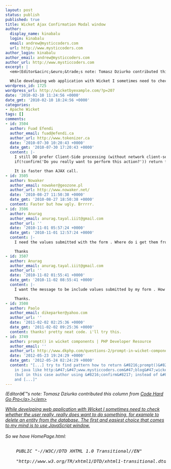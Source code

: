 ```yaml
---
layout: post
status: publish
published: true
title: Wicket Ajax Confirmation Modal window
author:
  display_name: kinabalu
  login: kinabalu
  email: andrew@mysticcoders.com
  url: http://www.mysticcoders.com
author_login: kinabalu
author_email: andrew@mysticcoders.com
author_url: http://www.mysticcoders.com
excerpt: |
  <em>(Editor&acirc;&euro;&trade;s note: Tomasz Dziurko contributed this column from <a href="http:&#47;&#47;codehardgopro.blogspot.com&#47;2010&#47;02&#47;wicket-ajax-modal-are-you-sure-window.html" target="_blank">Code Hard Go Pro<&#47;a>.)<&#47;em>

  While developing web application with Wicket I sometimes need to check whether the user really, really does want to do something, for example to delete an entity from the database. The first and easiest choice that comes to my mind is to use JavaScript window.
wordpress_id: 1725
wordpress_url: http://wicketbyexample.com/?p=207
date: '2010-02-10 11:24:56 +0000'
date_gmt: '2010-02-10 18:24:56 +0000'
categories:
- Apache Wicket
tags: []
comments:
- id: 3504
  author: Fuad Efendi
  author_email: fuad@efendi.ca
  author_url: http://www.tokenizer.ca
  date: '2010-07-30 10:20:43 +0000'
  date_gmt: '2010-07-30 17:20:43 +0000'
  content: |-
    I still DO prefer Client-Side processing (without network client-server roundtrips!):
    if(!confirm('Do you really want to perform this action?')) return false;"));

    It is faster than AJAX call.
- id: 3505
  author: Nowaker
  author_email: nowaker@geozone.pl
  author_url: http://www.nowaker.net/
  date: '2010-08-27 11:50:38 +0000'
  date_gmt: '2010-08-27 18:50:38 +0000'
  content: Faster but how ugly. Brrrrr.
- id: 3506
  author: Anurag
  author_email: anurag.tayal.iiit@gmail.com
  author_url: ''
  date: '2010-11-01 05:57:24 +0000'
  date_gmt: '2010-11-01 12:57:24 +0000'
  content: |-
    I need the values submitted with the form . Where do i get them from. for example . I need the selected value in dropdownchoice.

    Thanks
- id: 3507
  author: Anurag
  author_email: anurag.tayal.iiit@gmail.com
  author_url: ''
  date: '2010-11-02 01:55:41 +0000'
  date_gmt: '2010-11-02 08:55:41 +0000'
  content: |-
    I want the message to be include values submitted by my form . How can i do that . I am talking about message " Do you really want to ... " .. I want to replace it with " You have updated [variable] to [this variable] . I get the variables after i submit the form .

    Thanks.
- id: 3508
  author: Paolo
  author_email: dikeparker@yahoo.com
  author_url: ''
  date: '2011-02-02 02:25:36 +0000'
  date_gmt: '2011-02-02 09:25:36 +0000'
  content: thanks! pretty neat code. i'll try this.
- id: 3749
  author: prompt() in wicket components | PHP Developer Resource
  author_email: ''
  author_url: http://www.dkphp.com/questions-2/prompt-in-wicket-components.html
  date: '2012-05-23 19:24:29 +0000'
  date_gmt: '2012-05-24 02:24:29 +0000'
  content: "[...] try to find pattern how to return &#8216;prompt()&#8217; result
    in java like http:&#47;&#47;www.mysticcoders.com&#47;blog&#47;wicket-ajax-confirmation-modal-window&#47;
    (but in this case author using &#8216;confirm&#8217; instead of &#8216;prompt&#8217;
    and [...]"
---
```

<p><em>(Editor&acirc;&euro;&trade;s note: Tomasz Dziurko contributed this column from <a href="http:&#47;&#47;codehardgopro.blogspot.com&#47;2010&#47;02&#47;wicket-ajax-modal-are-you-sure-window.html" target="_blank">Code Hard Go Pro<&#47;a>.)<&#47;em></p>
<p>While developing web application with Wicket I sometimes need to check whether the user really, really does want to do something, for example to delete an entity from the database. The first and easiest choice that comes to my mind is to use JavaScript window.<br />
<a id="more"></a><a id="more-1725"></a><br />
So we have HomePage.html:</p>
<pre lang="html" colla="+">
<!DOCTYPE html<br />
    PUBLIC "-&#47;&#47;W3C&#47;&#47;DTD XHTML 1.0 Transitional&#47;&#47;EN"<br />
    "http:&#47;&#47;www.w3.org&#47;TR&#47;xhtml1&#47;DTD&#47;xhtml1-transitional.dtd"><br />
<html xmlns:wicket="http:&#47;&#47;wicket.apache.org&#47;dtds.data&#47;wicket-xhtml1.4-strict.dtd" ><br />
    <head><br />
        <title>Wicket Ajax 'Are you sure?' Modal Window<&#47;title><br />
    <&#47;head><br />
    <body></p>
<div align="center">
            <strong>Wicket Ajax 'Are you sure?' Modal Window<&#47;strong></p>
<form action="" wicket:id="formWithJavaScript">
                <input type="submit" wicket:id="buttonWithJavaScript" value="Action!"&#47;><br />
            <&#47;form><br />
        <&#47;div><br />
    <&#47;body><br />
<&#47;html><br />
<&#47;pre></p>
<p>and corresponding Java class:</p>
<pre lang="java" colla="+">
package pl.tdziurko.ajaxmodalwindowapp;</p>
<p>&#47;&#47; imports omitted</p>
<p>&#47;**<br />
 * Author: Tomasz Dziurko<br />
 *&#47;</p>
<p>public class HomePage extends WebPage {</p>
<p>    private static final long serialVersionUID = 1L;</p>
<p>    public HomePage(final PageParameters parameters) {</p>
<p>        Form formWithJavaScript = new Form("formWithJavaScript");</p>
<p>        Button buttonWithJavaScript = new Button("buttonWithJavaScript") {</p>
<p>            @Override<br />
            public void onSubmit() {<br />
                System.out.println("Doing my job");<br />
            }<br />
        };<br />
        buttonWithJavaScript.add(new SimpleAttributeModifier(<br />
                "onclick", "if(!confirm('Do you really want to perform this action?')) return false;"));</p>
<p>        formWithJavaScript.add(buttonWithJavaScript);<br />
        add(formWithJavaScript);</p>
<p>    }</p>
<p>}<br />
<&#47;pre></p>
<p>Finally, we can see how it looks:</p>
<p><img src="http:&#47;&#47;www.mysticcoders.com&#47;wp-content&#47;uploads&#47;2010&#47;02&#47;javaScriptWindow.PNG.png" alt="" title="javaScriptWindow.PNG" width="400" height="320" class="alignnone size-full wp-image-209" &#47;></p>
<p>It solves our problem but in the era of Web2.0, rounded corners and shiny looks it isn't enough. Why can't we use ajax modal window to ask user for confirmation? It would make our application look good and our css magician could make it look even better.</p>
<p>So let's try with creating reusable 'Are you sure?' ajax modal window with Wicket.</p>
<p>At the beginning we must prepare panel which will be displayed in our modal window. Let's name it YesNoPanel.</p>
<pre lang="html" colla="+">
<?xml version="1.0" encoding="UTF-8"?><br />
<!DOCTYPE html<br />
    PUBLIC "-&#47;&#47;W3C&#47;&#47;DTD XHTML 1.0 Transitional&#47;&#47;EN"<br />
    "http:&#47;&#47;www.w3.org&#47;TR&#47;xhtml1&#47;DTD&#47;xhtml1-transitional.dtd"><br />
<html xmlns:wicket><br />
    <head><br />
        <meta http-equiv="Content-Type" content="text&#47;html; charset=UTF-8"&#47;><br />
        <title><&#47;title><br />
    <&#47;head><br />
    <body><br />
        <wicket:panel></p>
<form wicket:id="yesNoForm" action="">
                <span wicket:id="message">Are you sure?<&#47;span></p>
<table style="width: 65%;" align="center">
<tr>
<td align="left">
                            <input type="submit" wicket:id="noButton" value="No" &#47;><br />
                        <&#47;td></p>
<td align="right">
                            <input type="submit" wicket:id="yesButton" value="Yes" &#47;><br />
                        <&#47;td><br />
                    <&#47;tr><br />
                <&#47;table><br />
            <&#47;form><br />
        <&#47;wicket:panel><br />
    <&#47;body><br />
<&#47;html><br />
<&#47;pre></p>
<p>and Java class:</p>
<pre lang="java" colla="+">
package pl.tdziurko.ajaxmodalwindowapp.areyousuremodal;</p>
<p>import org.apache.wicket.ajax.AjaxRequestTarget;<br />
import org.apache.wicket.ajax.markup.html.form.AjaxButton;<br />
import org.apache.wicket.extensions.ajax.markup.html.modal.ModalWindow;<br />
import org.apache.wicket.markup.html.basic.MultiLineLabel;<br />
import org.apache.wicket.markup.html.form.Form;<br />
import org.apache.wicket.markup.html.panel.Panel;<br />
import pl.tdziurko.ajaxmodalwindowapp.areyousuremodal.AreYouSurePanel.ConfirmationAnswer;</p>
<p>public class YesNoPanel extends Panel {</p>
<p>    public YesNoPanel(String id, String message, final ModalWindow modalWindow, final ConfirmationAnswer answer) {<br />
        super(id);</p>
<p>        Form yesNoForm = new Form("yesNoForm");</p>
<p>        MultiLineLabel messageLabel = new MultiLineLabel("message", message);<br />
        yesNoForm.add(messageLabel);<br />
        modalWindow.setTitle("Please confirm");<br />
        modalWindow.setInitialHeight(200);<br />
        modalWindow.setInitialWidth(350);</p>
<p>        AjaxButton yesButton = new AjaxButton("yesButton", yesNoForm) {</p>
<p>            @Override<br />
            protected void onSubmit(AjaxRequestTarget target, Form form) {<br />
                if (target != null) {<br />
                    answer.setAnswer(true);<br />
                    modalWindow.close(target);<br />
                }<br />
            }<br />
        };</p>
<p>        AjaxButton noButton = new AjaxButton("noButton", yesNoForm) {</p>
<p>            @Override<br />
            protected void onSubmit(AjaxRequestTarget target, Form form) {<br />
                if (target != null) {<br />
                    answer.setAnswer(false);<br />
                    modalWindow.close(target);<br />
                }<br />
            }<br />
        };</p>
<p>        yesNoForm.add(yesButton);<br />
        yesNoForm.add(noButton);</p>
<p>        add(yesNoForm);<br />
    }</p>
<p>}<br />
<&#47;pre></p>
<p>Everything looks pretty straightforward. We pass to the constructor text which will be displayed as a confirmation question, references to ModalWindow object in which YesNoPanel is placed and to ConfirmationAnswer object.<br />
ConfirmationAnswer class will be created in the next paragraph and will be used to store information whether user pressed 'Yes' or 'No' button in our panel.</p>
<p>Now it's time to prepare wrapping form to our YesNoPanel. We could simply achieve it by creating panel with form and one button in it. In our example it will be AreYouSurePanel class:</p>
<pre lang="html" colla="+">
<?xml version="1.0" encoding="UTF-8"?><br />
<!DOCTYPE html<br />
    PUBLIC "-&#47;&#47;W3C&#47;&#47;DTD XHTML 1.0 Transitional&#47;&#47;EN"<br />
    "http:&#47;&#47;www.w3.org&#47;TR&#47;xhtml1&#47;DTD&#47;xhtml1-transitional.dtd"><br />
<html xmlns:wicket><br />
    <head><br />
        <meta http-equiv="Content-Type" content="text&#47;html; charset=UTF-8"&#47;><br />
        <title><&#47;title><br />
    <&#47;head><br />
    <body><br />
        <wicket:panel ></p>
<form wicket:id="confirmForm" action="" style="display: inline;">
                <input type="submit" wicket:id="confirmButton" value="Default name" &#47;><br />
                <span style="display: none;" wicket:id="modal"><&#47;span><br />
            <&#47;form><br />
        <&#47;wicket:panel><br />
    <&#47;body><br />
<&#47;html><br />
<&#47;pre></p>
<p>and in Java:</p>
<pre lang="java" colla="+">
package pl.tdziurko.ajaxmodalwindowapp.areyousuremodal;</p>
<p>import java.io.Serializable;<br />
import java.util.Map;<br />
import org.apache.wicket.ajax.AjaxRequestTarget;<br />
import org.apache.wicket.ajax.markup.html.form.AjaxButton;<br />
import org.apache.wicket.extensions.ajax.markup.html.modal.ModalWindow;<br />
import org.apache.wicket.markup.html.form.Form;<br />
import org.apache.wicket.markup.html.panel.Panel;<br />
import org.apache.wicket.model.Model;</p>
<p>public abstract class AreYouSurePanel extends Panel {</p>
<p>    protected ModalWindow confirmModal;<br />
    protected ConfirmationAnswer answer;<br />
    protected Map<string,string> modifiersToApply;</p>
<p>    public AreYouSurePanel(String id, String buttonName, String modalMessageText) {<br />
        super(id);<br />
        answer = new ConfirmationAnswer(false);<br />
        addElements(id, buttonName, modalMessageText);<br />
    }</p>
<p>    protected void addElements(String id, String buttonName, String modalMessageText) {</p>
<p>        confirmModal = createConfirmModal(id, modalMessageText);</p>
<p>        Form form = new Form("confirmForm");<br />
        add(form);</p>
<p>        AjaxButton confirmButton = new AjaxButton("confirmButton", new Model(buttonName)) {</p>
<p>            @Override<br />
            protected void onSubmit(AjaxRequestTarget target, Form form) {<br />
                confirmModal.show(target);<br />
            }<br />
        };</p>
<p>        form.add(confirmButton);</p>
<p>        form.add(confirmModal);</p>
<p>    }</p>
<p>    protected abstract void onConfirm(AjaxRequestTarget target);<br />
    protected abstract void onCancel(AjaxRequestTarget target);</p>
<p>    protected ModalWindow createConfirmModal(String id, String modalMessageText) {</p>
<p>        ModalWindow modalWindow = new ModalWindow("modal");<br />
        modalWindow.setCookieName(id);<br />
        modalWindow.setContent(new YesNoPanel(modalWindow.getContentId(), modalMessageText, modalWindow, answer));<br />
        modalWindow.setWindowClosedCallback(new ModalWindow.WindowClosedCallback() {</p>
<p>            @Override<br />
            public void onClose(AjaxRequestTarget target) {<br />
                if (answer.isAnswer()) {<br />
                    onConfirm(target);<br />
                } else {<br />
                    onCancel(target);<br />
                }<br />
            }<br />
        });</p>
<p>        return modalWindow;<br />
    }</p>
<p>    public class ConfirmationAnswer implements Serializable {</p>
<p>        private boolean answer;</p>
<p>        public ConfirmationAnswer(boolean answer) {<br />
            this.answer = answer;<br />
        }</p>
<p>        public boolean isAnswer() {<br />
            return answer;<br />
        }</p>
<p>        public void setAnswer(boolean answer) {<br />
            this.answer = answer;<br />
        }<br />
    }</p>
<p>}<br />
<&#47;pre></p>
<p>Here we do following steps:</p>
<ol>
<li>Create form with one AjaxButton which shows modalWindow when clicked.<&#47;li>
<li>Create modalWindow with YesNoPanel in it. As mentioned earlier, we pass there references to our modal window and to confirmationAnswer object.<&#47;li>
<li>Add WindowClosedCallback to modalWindow and basing on user choice perform onConfirm or onCancel method. These methods are both abstract to force developer extending AreYouSurePanel to implement them according to his needs.<&#47;li><br />
<&#47;ol></p>
<p>That's it, we are done. To test how it's working we must change a bit our page class and html file:</p>
<pre lang="html" colla="+">
<!DOCTYPE html<br />
    PUBLIC "-&#47;&#47;W3C&#47;&#47;DTD XHTML 1.0 Transitional&#47;&#47;EN"<br />
    "http:&#47;&#47;www.w3.org&#47;TR&#47;xhtml1&#47;DTD&#47;xhtml1-transitional.dtd"><br />
<html xmlns:wicket="http:&#47;&#47;wicket.apache.org&#47;dtds.data&#47;wicket-xhtml1.4-strict.dtd" ><br />
    <head><br />
        <title>Wicket Ajax 'Are you sure?' Modal Window<&#47;title><br />
    <&#47;head><br />
    <body></p>
<div align="center">
            <strong>Wicket Ajax 'Are you sure?' Modal Window<&#47;strong></p>
<form action="" wicket:id="formWithJavaScript">
                <input type="submit" wicket:id="buttonWithJavaScript" value="Action!"&#47;><br />
            <&#47;form><br />
        <&#47;div></p>
<div align="center">
            <span wicket:id="yesNoPanel"&#47;><br />
        <&#47;div></p>
<p>    <&#47;body><br />
<&#47;html><br />
<&#47;pre></p>
<p>and</p>
<pre lang="java" colla="+">
package pl.tdziurko.ajaxmodalwindowapp;</p>
<p>&#47;&#47; imports omitted</p>
<p>public class HomePage extends WebPage {</p>
<p>    private static final long serialVersionUID = 1L;</p>
<p>    public HomePage(final PageParameters parameters) {</p>
<p>        Form formWithJavaScript = new Form("formWithJavaScript");</p>
<p>        Button buttonWithJavaScript = new Button("buttonWithJavaScript") {</p>
<p>            @Override<br />
            public void onSubmit() {<br />
                System.out.println("Doing my job");<br />
            }<br />
        };<br />
        buttonWithJavaScript.add(new SimpleAttributeModifier(<br />
                "onclick", "if(!confirm('Do you really want to perform this action?')) return false;"));</p>
<p>        formWithJavaScript.add(buttonWithJavaScript);<br />
        add(formWithJavaScript);</p>
<p>        AreYouSurePanel yesNoPanel = new AreYouSurePanel("yesNoPanel", "Ajax Action!", "Do you really want to perform this action?") {</p>
<p>            @Override<br />
            protected void onConfirm(AjaxRequestTarget target) {<br />
                System.out.println("Doing my job after ajax modal");<br />
            }</p>
<p>            @Override<br />
            protected void onCancel(AjaxRequestTarget target) { }</p>
<p>        };</p>
<p>        add(yesNoPanel);<br />
    }</p>
<p>}<br />
<&#47;pre></p>
<p>And after clicking 'Ajax Action!' we could see that it's working as intended:</p>
<p><img src="http:&#47;&#47;www.mysticcoders.com&#47;wp-content&#47;uploads&#47;2010&#47;02&#47;ajaxModalWindow.PNG.png" alt="" title="ajaxModalWindow.PNG" width="399" height="400" class="alignnone size-full wp-image-210" &#47;></p>
